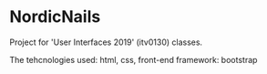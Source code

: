 # NordicNails

Project for 'User Interfaces 2019' (itv0130) classes.

The tehcnologies used: html, css, front-end framework: bootstrap                                                                                                                                                                                                                                                                                     

